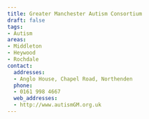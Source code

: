 ```yaml
---
title: Greater Manchester Autism Consortium
draft: false
tags:
- Autism
areas:
- Middleton
- Heywood
- Rochdale
contact:
  addresses:
  - Anglo House, Chapel Road, Northenden
  phone:
  - 0161 998 4667
  web_addresses:
  - http://www.autismGM.org.uk
---
```


